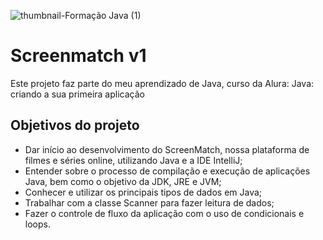 ![thumbnail-Formação Java (1)](https://user-images.githubusercontent.com/66698429/226387135-e8427970-6342-4322-9d4c-a3ddff07e7eb.png)

# Screenmatch v1

Este projeto faz parte do meu aprendizado de Java, curso da Alura: Java: criando a sua primeira aplicação 

## Objetivos do projeto

- Dar início ao desenvolvimento do ScreenMatch, nossa plataforma de filmes e séries online, utilizando Java e a IDE IntelliJ;
- Entender sobre o processo de compilação e execução de aplicações Java, bem como o objetivo da JDK, JRE e JVM; 
- Conhecer e utilizar os principais tipos de dados em Java;
- Trabalhar com a classe Scanner para fazer leitura de dados;
- Fazer o controle de fluxo da aplicação com o uso de condicionais e loops.
